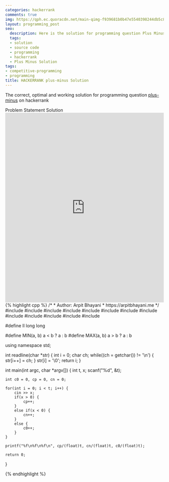 ```yaml
---
categories: hackerrank
comments: true
img: https://qph.ec.quoracdn.net/main-qimg-f939681b0b47e5540398244db5c8966f?convert_to_webp=true
layout: programming_post
seo:
  description: Here is the solution for programming question Plus Minus on hackerrank
  tags:
  - solution
  - source code
  - programming
  - hackerrank
  - Plus Minus Solution
tags:
- competitive-programming
- programming
title: HACKERRANK plus-minus Solution
---
```

The correct, optimal and working solution for programming question [plus-minus](https://www.hackerrank.com/challenges/plus-minus) on hackerrank

<div class="ui secondary pointing large menu">
  <a class="grey item" data-tab="problem-statement">
    Problem Statement
  </a>
  <a class="active item grey" data-tab="solution">
    Solution
  </a>
</div>
<div class="ui bottom attached tab" data-tab="problem-statement">
    <iframe src="https://www.hackerrank.com/challenges/plus-minus" width="100%" height="600px" style="overflow: scroll; border: none;"></iframe>
</div>
<div class="ui bottom attached active tab" data-tab="solution">
{% highlight cpp %}
/*
 *  Author: Arpit Bhayani
 *  https://arpitbhayani.me
 */
#include <cmath>
#include <cstdio>
#include <cstdlib>
#include <climits>
#include <deque>
#include <iostream>
#include <list>
#include <limits>
#include <map>
#include <queue>
#include <set>
#include <stack>
#include <vector>

#define ll long long

#define MIN(a, b) a < b ? a : b
#define MAX(a, b) a > b ? a : b

using namespace std;

int readline(char *str) {
    int i = 0;
    char ch;
    while((ch = getchar()) != '\n') {
        str[i++] = ch;
    }
    str[i] = '\0';
    return i;
}

int main(int argc, char *argv[]) {
    int t, x;
    scanf("%d", &t);

    int c0 = 0, cp = 0, cn = 0;

    for(int i = 0; i < t; i++) {
        cin >> x;
        if(x > 0) {
            cp++;
        }
        else if(x < 0) {
            cn++;
        }
        else {
            c0++;
        }
    }

    printf("%f\n%f\n%f\n", cp/(float)t, cn/(float)t, c0/(float)t);

    return 0;
}

{% endhighlight %}
</div>
